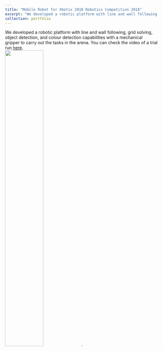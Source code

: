 ```yaml
---
title: "Mobile Robot for Xbotix 2018 Robotics Competition 2018"
excerpt: "We developed a robotic platform with line and wall following, grid solving, object detection, and colour detection capabilities with a mechanical gripper to carry out the tasks in the arena. You can check the video of a trial run [here](https://www.dropbox.com/s/wsz30eoctrk5s3v/XBOTIX%202018%20object%20picking%20robot.MOV?dl=0). <br/><br/><img src='/images/xbotix_vid.gif' style='width:60%'>"
collection: portfolio
---
```


We developed a robotic platform with line and wall following, grid solving, object detection, and colour detection capabilities with a mechanical gripper to carry out the tasks in the arena. You can check the video of a trial run [here](https://www.dropbox.com/s/wsz30eoctrk5s3v/XBOTIX%202018%20object%20picking%20robot.MOV?dl=0). <br/><img src='/images/xbotix_vid.gif' style='width:50%'>. 
